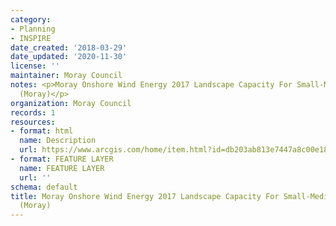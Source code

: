 ```yaml
---
category:
- Planning
- INSPIRE
date_created: '2018-03-29'
date_updated: '2020-11-30'
license: ''
maintainer: Moray Council
notes: <p>Moray Onshore Wind Energy 2017 Landscape Capacity For Small-Medium Typologies
  (Moray)</p>
organization: Moray Council
records: 1
resources:
- format: html
  name: Description
  url: https://www.arcgis.com/home/item.html?id=db203ab813e7447a8c00e18d5dbf54e9
- format: FEATURE LAYER
  name: FEATURE LAYER
  url: ''
schema: default
title: Moray Onshore Wind Energy 2017 Landscape Capacity For Small-Medium Typologies
  (Moray)
---
```

